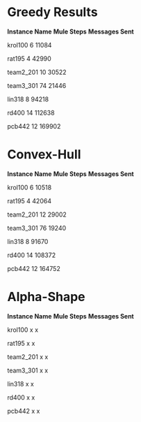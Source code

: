 # Greedy Results

**Instance Name**  **Mule Steps**  **Messages Sent**

krol100  			 6        		   11084

rat195 		   	 4       		    42990

team2_201    	10      		   30522

team3_301    	74      		   21446

lin318            	  8      		    94218

rd400             	14     		    112638

pcb442          	12     		    169902

# Convex-Hull

**Instance Name**  **Mule Steps**  **Messages Sent**

krol100  			 6       		   10518

rat195 		   	 4       		   42064

team2_201    	12      		   29002

team3_301    	76      		   19240

lin318            	  8      		    91670

rd400             	14     		    108372

pcb442          	 12     		   164752

# Alpha-Shape

**Instance Name**  **Mule Steps**  **Messages Sent**

krol100  			 x        		   x

rat195 		   	 x       		    x

team2_201    	 x      		     x

team3_301    	 x      		     x

lin318            	 x      		     x

rd400             	 x     		      x

pcb442          	 x     		      x

